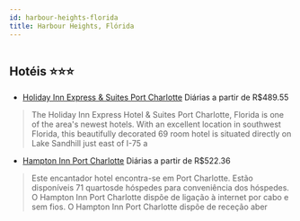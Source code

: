 ```yaml
---
id: harbour-heights-florida
title: Harbour Heights, Flórida
---
```


<center><img src="http://photos.hotelbeds.com/giata/59/591076/591076a_hb_a_001.jpg" alt="" /></center>


## Hotéis ⭐️⭐️⭐️

-    [Holiday Inn Express & Suites Port Charlotte](https://www.hurb.com/aud/https://www.hurb.com/hoteis/harbour-heights/holiday-inn-express-suites-port-charlotte-JNP-JP083131?cmp=18055) Diárias a partir de R$489.55
   > The Holiday Inn Express Hotel &amp; Suites Port Charlotte, Florida is one of the area&apos;s newest hotels. With an excellent location in southwest Florida, this beautifully decorated 69 room hotel is situated directly on Lake Sandhill just east of I-75 a
-    [Hampton Inn Port Charlotte](https://www.hurb.com/aud/https://www.hurb.com/hoteis/harbour-heights/hampton-inn-port-charlotte-JNP-JP062681?cmp=18055) Diárias a partir de R$522.36
   > Este encantador hotel encontra-se em Port Charlotte. Estão disponíveis 71 quartosde hóspedes para conveniência dos hóspedes. O Hampton Inn Port Charlotte dispõe de ligação à internet por cabo e sem fios. O Hampton Inn Port Charlotte dispõe de receção aber
